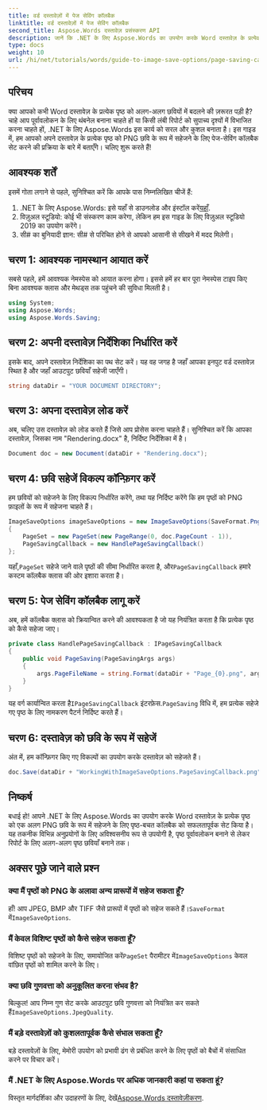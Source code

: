 ```yaml
---
title: वर्ड दस्तावेज़ों में पेज सेविंग कॉलबैक
linktitle: वर्ड दस्तावेज़ों में पेज सेविंग कॉलबैक
second_title: Aspose.Words दस्तावेज़ प्रसंस्करण API
description: जानें कि .NET के लिए Aspose.Words का उपयोग करके Word दस्तावेज़ के प्रत्येक पृष्ठ को आसानी से अलग-अलग PNG छवियों में कैसे परिवर्तित किया जाए। यह मार्गदर्शिका कोड उदाहरणों सहित चरण-दर-चरण निर्देश प्रदान करती है।
type: docs
weight: 10
url: /hi/net/tutorials/words/guide-to-image-save-options/page-saving-callback-word-document/
---
```

## परिचय

क्या आपको कभी Word दस्तावेज़ के प्रत्येक पृष्ठ को अलग-अलग छवियों में बदलने की ज़रूरत पड़ी है? चाहे आप पूर्वावलोकन के लिए थंबनेल बनाना चाहते हों या किसी लंबी रिपोर्ट को सुपाच्य दृश्यों में विभाजित करना चाहते हों, .NET के लिए Aspose.Words इस कार्य को सरल और कुशल बनाता है। इस गाइड में, हम आपको अपने दस्तावेज़ के प्रत्येक पृष्ठ को PNG छवि के रूप में सहेजने के लिए पेज-सेविंग कॉलबैक सेट करने की प्रक्रिया के बारे में बताएँगे। चलिए शुरू करते हैं!

## आवश्यक शर्तें

इसमें गोता लगाने से पहले, सुनिश्चित करें कि आपके पास निम्नलिखित चीजें हैं:

1.  .NET के लिए Aspose.Words: इसे यहाँ से डाउनलोड और इंस्टॉल करें[यहाँ](https://releases.aspose.com/words/net/).
2. विज़ुअल स्टूडियो: कोई भी संस्करण काम करेगा, लेकिन हम इस गाइड के लिए विज़ुअल स्टूडियो 2019 का उपयोग करेंगे।
3. सी# का बुनियादी ज्ञान: सी# से परिचित होने से आपको आसानी से सीखने में मदद मिलेगी।

## चरण 1: आवश्यक नामस्थान आयात करें

सबसे पहले, हमें आवश्यक नेमस्पेस को आयात करना होगा। इससे हमें हर बार पूरा नेमस्पेस टाइप किए बिना आवश्यक क्लास और मेथड्स तक पहुंचने की सुविधा मिलती है।

```csharp
using System;
using Aspose.Words;
using Aspose.Words.Saving;
```

## चरण 2: अपनी दस्तावेज़ निर्देशिका निर्धारित करें

इसके बाद, अपने दस्तावेज़ निर्देशिका का पथ सेट करें। यह वह जगह है जहाँ आपका इनपुट वर्ड दस्तावेज़ स्थित है और जहाँ आउटपुट छवियाँ सहेजी जाएँगी।

```csharp
string dataDir = "YOUR DOCUMENT DIRECTORY";
```

## चरण 3: अपना दस्तावेज़ लोड करें

अब, चलिए उस दस्तावेज़ को लोड करते हैं जिसे आप प्रोसेस करना चाहते हैं। सुनिश्चित करें कि आपका दस्तावेज़, जिसका नाम "Rendering.docx" है, निर्दिष्ट निर्देशिका में है।

```csharp
Document doc = new Document(dataDir + "Rendering.docx");
```

## चरण 4: छवि सहेजें विकल्प कॉन्फ़िगर करें

हम छवियों को सहेजने के लिए विकल्प निर्धारित करेंगे, तथा यह निर्दिष्ट करेंगे कि हम पृष्ठों को PNG फ़ाइलों के रूप में सहेजना चाहते हैं।

```csharp
ImageSaveOptions imageSaveOptions = new ImageSaveOptions(SaveFormat.Png)
{
    PageSet = new PageSet(new PageRange(0, doc.PageCount - 1)),
    PageSavingCallback = new HandlePageSavingCallback()
};
```

 यहाँ,`PageSet` सहेजे जाने वाले पृष्ठों की सीमा निर्धारित करता है, और`PageSavingCallback` हमारे कस्टम कॉलबैक क्लास की ओर इशारा करता है।

## चरण 5: पेज सेविंग कॉलबैक लागू करें

अब, हमें कॉलबैक क्लास को क्रियान्वित करने की आवश्यकता है जो यह नियंत्रित करता है कि प्रत्येक पृष्ठ को कैसे सहेजा जाए।

```csharp
private class HandlePageSavingCallback : IPageSavingCallback
{
    public void PageSaving(PageSavingArgs args)
    {
        args.PageFileName = string.Format(dataDir + "Page_{0}.png", args.PageIndex);
    }
}
```

 यह वर्ग कार्यान्वित करता है`IPageSavingCallback` इंटरफ़ेस.`PageSaving` विधि में, हम प्रत्येक सहेजे गए पृष्ठ के लिए नामकरण पैटर्न निर्दिष्ट करते हैं।

## चरण 6: दस्तावेज़ को छवि के रूप में सहेजें

अंत में, हम कॉन्फ़िगर किए गए विकल्पों का उपयोग करके दस्तावेज़ को सहेजते हैं।

```csharp
doc.Save(dataDir + "WorkingWithImageSaveOptions.PageSavingCallback.png", imageSaveOptions);
```

## निष्कर्ष

बधाई हो! आपने .NET के लिए Aspose.Words का उपयोग करके Word दस्तावेज़ के प्रत्येक पृष्ठ को एक अलग PNG छवि के रूप में सहेजने के लिए पृष्ठ-बचत कॉलबैक को सफलतापूर्वक सेट किया है। यह तकनीक विभिन्न अनुप्रयोगों के लिए अविश्वसनीय रूप से उपयोगी है, पृष्ठ पूर्वावलोकन बनाने से लेकर रिपोर्ट के लिए अलग-अलग पृष्ठ छवियाँ बनाने तक।

## अक्सर पूछे जाने वाले प्रश्न

### क्या मैं पृष्ठों को PNG के अलावा अन्य प्रारूपों में सहेज सकता हूँ?
 हाँ! आप JPEG, BMP और TIFF जैसे प्रारूपों में पृष्ठों को सहेज सकते हैं।`SaveFormat` में`ImageSaveOptions`.

### मैं केवल विशिष्ट पृष्ठों को कैसे सहेज सकता हूँ?
 विशिष्ट पृष्ठों को सहेजने के लिए, समायोजित करें`PageSet` पैरामीटर में`ImageSaveOptions` केवल वांछित पृष्ठों को शामिल करने के लिए।

### क्या छवि गुणवत्ता को अनुकूलित करना संभव है?
 बिल्कुल! आप निम्न गुण सेट करके आउटपुट छवि गुणवत्ता को नियंत्रित कर सकते हैं`ImageSaveOptions.JpegQuality`.

### मैं बड़े दस्तावेज़ों को कुशलतापूर्वक कैसे संभाल सकता हूँ?
बड़े दस्तावेज़ों के लिए, मेमोरी उपयोग को प्रभावी ढंग से प्रबंधित करने के लिए पृष्ठों को बैचों में संसाधित करने पर विचार करें।

### मैं .NET के लिए Aspose.Words पर अधिक जानकारी कहां पा सकता हूं?
 विस्तृत मार्गदर्शिका और उदाहरणों के लिए, देखें[Aspose.Words दस्तावेज़ीकरण](https://reference.aspose.com/words/net/).